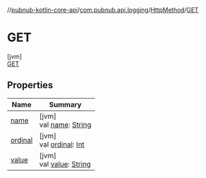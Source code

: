 //[pubnub-kotlin-core-api](../../../../index.md)/[com.pubnub.api.logging](../../index.md)/[HttpMethod](../index.md)/[GET](index.md)

# GET

[jvm]\
[GET](index.md)

## Properties

| Name | Summary |
|---|---|
| [name](../-d-e-l-e-t-e/index.md#-372974862%2FProperties%2F1141030505) | [jvm]<br>val [name](../-d-e-l-e-t-e/index.md#-372974862%2FProperties%2F1141030505): [String](https://kotlinlang.org/api/core/kotlin-stdlib/kotlin/-string/index.html) |
| [ordinal](../-d-e-l-e-t-e/index.md#-739389684%2FProperties%2F1141030505) | [jvm]<br>val [ordinal](../-d-e-l-e-t-e/index.md#-739389684%2FProperties%2F1141030505): [Int](https://kotlinlang.org/api/core/kotlin-stdlib/kotlin/-int/index.html) |
| [value](../value.md) | [jvm]<br>val [value](../value.md): [String](https://kotlinlang.org/api/core/kotlin-stdlib/kotlin/-string/index.html) |
